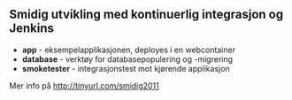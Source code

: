 Smidig utvikling med kontinuerlig integrasjon og Jenkins
--------------------------------------------------------

* **app** - eksempelapplikasjonen, deployes i en webcontainer
* **database** - verktøy for databasepopulering og -migrering
* **smoketester** - integrasjonstest mot kjørende applikasjon

Mer info på http://tinyurl.com/smidig2011

